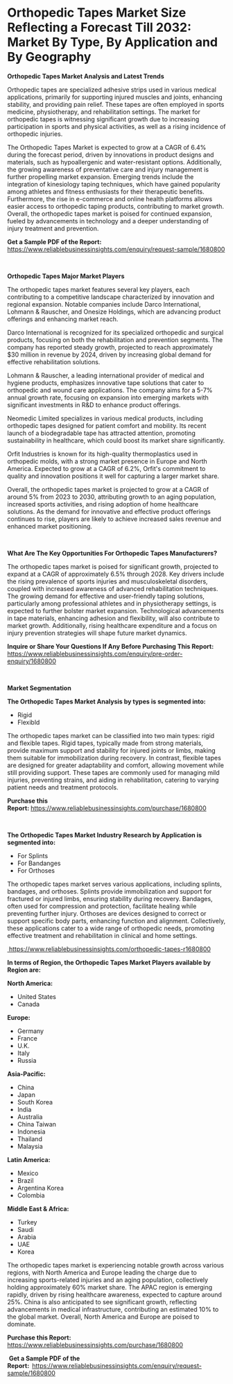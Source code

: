 <p><h1>Orthopedic Tapes Market Size Reflecting a Forecast Till 2032: Market By Type, By Application and By Geography</h1></p><p><strong>Orthopedic Tapes Market Analysis and Latest Trends</strong></p>
<p><p>Orthopedic tapes are specialized adhesive strips used in various medical applications, primarily for supporting injured muscles and joints, enhancing stability, and providing pain relief. These tapes are often employed in sports medicine, physiotherapy, and rehabilitation settings. The market for orthopedic tapes is witnessing significant growth due to increasing participation in sports and physical activities, as well as a rising incidence of orthopedic injuries.</p><p>The Orthopedic Tapes Market is expected to grow at a CAGR of 6.4% during the forecast period, driven by innovations in product designs and materials, such as hypoallergenic and water-resistant options. Additionally, the growing awareness of preventative care and injury management is further propelling market expansion. Emerging trends include the integration of kinesiology taping techniques, which have gained popularity among athletes and fitness enthusiasts for their therapeutic benefits. Furthermore, the rise in e-commerce and online health platforms allows easier access to orthopedic taping products, contributing to market growth. Overall, the orthopedic tapes market is poised for continued expansion, fueled by advancements in technology and a deeper understanding of injury treatment and prevention.</p></p>
<p><strong>Get a Sample PDF of the Report:&nbsp;</strong> <a href="https://www.reliablebusinessinsights.com/enquiry/request-sample/1680800?utm_campaign=3074&utm_medium=2&utm_source=Github&utm_content=ia&utm_term=13042025&utm_id=orthopedic-tapes">https://www.reliablebusinessinsights.com/enquiry/request-sample/1680800</a></p>
<p>&nbsp;</p>
<p><strong>Orthopedic Tapes Major Market Players</strong></p>
<p><p>The orthopedic tapes market features several key players, each contributing to a competitive landscape characterized by innovation and regional expansion. Notable companies include Darco International, Lohmann & Rauscher, and Onesize Holdings, which are advancing product offerings and enhancing market reach. </p><p>Darco International is recognized for its specialized orthopedic and surgical products, focusing on both the rehabilitation and prevention segments. The company has reported steady growth, projected to reach approximately $30 million in revenue by 2024, driven by increasing global demand for effective rehabilitation solutions.</p><p>Lohmann & Rauscher, a leading international provider of medical and hygiene products, emphasizes innovative tape solutions that cater to orthopedic and wound care applications. The company aims for a 5-7% annual growth rate, focusing on expansion into emerging markets with significant investments in R&D to enhance product offerings.</p><p>Neomedic Limited specializes in various medical products, including orthopedic tapes designed for patient comfort and mobility. Its recent launch of a biodegradable tape has attracted attention, promoting sustainability in healthcare, which could boost its market share significantly.</p><p>Orfit Industries is known for its high-quality thermoplastics used in orthopedic molds, with a strong market presence in Europe and North America. Expected to grow at a CAGR of 6.2%, Orfit's commitment to quality and innovation positions it well for capturing a larger market share.</p><p>Overall, the orthopedic tapes market is projected to grow at a CAGR of around 5% from 2023 to 2030, attributing growth to an aging population, increased sports activities, and rising adoption of home healthcare solutions. As the demand for innovative and effective product offerings continues to rise, players are likely to achieve increased sales revenue and enhanced market positioning.</p></p>
<p>&nbsp;</p>
<p><strong>What Are The Key Opportunities For Orthopedic Tapes Manufacturers?</strong></p>
<p><p>The orthopedic tapes market is poised for significant growth, projected to expand at a CAGR of approximately 6.5% through 2028. Key drivers include the rising prevalence of sports injuries and musculoskeletal disorders, coupled with increased awareness of advanced rehabilitation techniques. The growing demand for effective and user-friendly taping solutions, particularly among professional athletes and in physiotherapy settings, is expected to further bolster market expansion. Technological advancements in tape materials, enhancing adhesion and flexibility, will also contribute to market growth. Additionally, rising healthcare expenditure and a focus on injury prevention strategies will shape future market dynamics.</p></p>
<p><strong>Inquire or Share Your Questions If Any Before Purchasing This Report:</strong> <a href="https://www.reliablebusinessinsights.com/enquiry/pre-order-enquiry/1680800?utm_campaign=3074&utm_medium=2&utm_source=Github&utm_content=ia&utm_term=13042025&utm_id=orthopedic-tapes">https://www.reliablebusinessinsights.com/enquiry/pre-order-enquiry/1680800</a></p>
<p>&nbsp;</p>
<p><strong>Market Segmentation</strong></p>
<p><strong>The Orthopedic Tapes Market Analysis by types is segmented into:</strong></p>
<p><ul><li>Rigid</li><li>Flexibld</li></ul></p>
<p><p>The orthopedic tapes market can be classified into two main types: rigid and flexible tapes. Rigid tapes, typically made from strong materials, provide maximum support and stability for injured joints or limbs, making them suitable for immobilization during recovery. In contrast, flexible tapes are designed for greater adaptability and comfort, allowing movement while still providing support. These tapes are commonly used for managing mild injuries, preventing strains, and aiding in rehabilitation, catering to varying patient needs and treatment protocols.</p></p>
<p><strong>Purchase this Report:&nbsp;</strong><a href="https://www.reliablebusinessinsights.com/purchase/1680800?utm_campaign=3074&utm_medium=2&utm_source=Github&utm_content=ia&utm_term=13042025&utm_id=orthopedic-tapes">https://www.reliablebusinessinsights.com/purchase/1680800</a></p>
<p>&nbsp;</p>
<p><strong>The Orthopedic Tapes Market Industry Research by Application is segmented into:</strong></p>
<p><ul><li>For Splints</li><li>For Bandanges</li><li>For Orthoses</li></ul></p>
<p><p>The orthopedic tapes market serves various applications, including splints, bandages, and orthoses. Splints provide immobilization and support for fractured or injured limbs, ensuring stability during recovery. Bandages, often used for compression and protection, facilitate healing while preventing further injury. Orthoses are devices designed to correct or support specific body parts, enhancing function and alignment. Collectively, these applications cater to a wide range of orthopedic needs, promoting effective treatment and rehabilitation in clinical and home settings.</p></p>
<p><a href="https://www.reliablebusinessinsights.com/orthopedic-tapes-r1680800?utm_campaign=3074&utm_medium=2&utm_source=Github&utm_content=ia&utm_term=13042025&utm_id=orthopedic-tapes">&nbsp;https://www.reliablebusinessinsights.com/orthopedic-tapes-r1680800</a></p>
<p><strong>In terms of Region, the Orthopedic Tapes Market Players available by Region are:</strong></p>
<p>
    <p> <strong> North America: </strong>
        <ul>
            <li>United States</li>
            <li>Canada</li>
        </ul>
        </p> 
    <p> <strong> Europe: </strong>
        <ul>
            <li>Germany</li>
            <li>France</li>
            <li>U.K.</li>
            <li>Italy</li>
            <li>Russia</li>
        </ul>
        </p> 
    <p> <strong> Asia-Pacific: </strong>
        <ul>
            <li>China</li>
            <li>Japan</li>
            <li>South Korea</li>
            <li>India</li>
            <li>Australia</li>
            <li>China Taiwan</li>
            <li>Indonesia</li>
            <li>Thailand</li>
            <li>Malaysia</li>
        </ul>
        </p> 
    <p> <strong> Latin America: </strong>
        <ul>
            <li>Mexico</li>
            <li>Brazil</li>
            <li>Argentina Korea</li>
            <li>Colombia</li>
        </ul>
        </p> 
    <p> <strong> Middle East & Africa: </strong>
        <ul>
            <li>Turkey</li>
            <li>Saudi</li>
            <li>Arabia</li>
            <li>UAE</li>
            <li>Korea</li>
        </ul>
    </p>
    </p>
<p><p>The orthopedic tapes market is experiencing notable growth across various regions, with North America and Europe leading the charge due to increasing sports-related injuries and an aging population, collectively holding approximately 60% market share. The APAC region is emerging rapidly, driven by rising healthcare awareness, expected to capture around 25%. China is also anticipated to see significant growth, reflecting advancements in medical infrastructure, contributing an estimated 10% to the global market. Overall, North America and Europe are poised to dominate.</p></p>
<p><strong>Purchase this Report: </strong><a href="https://www.reliablebusinessinsights.com/purchase/1680800?utm_campaign=3074&utm_medium=2&utm_source=Github&utm_content=ia&utm_term=13042025&utm_id=orthopedic-tapes">https://www.reliablebusinessinsights.com/purchase/1680800</a></p>
<p>&nbsp;<strong>Get a Sample PDF of the Report:&nbsp;&nbsp;</strong><a href="https://www.reliablebusinessinsights.com/enquiry/request-sample/1680800?utm_campaign=3074&utm_medium=2&utm_source=Github&utm_content=ia&utm_term=13042025&utm_id=orthopedic-tapes">https://www.reliablebusinessinsights.com/enquiry/request-sample/1680800</a></p>
<p><strong></strong></p>
<p><p></p><p></p><p></p></p>
